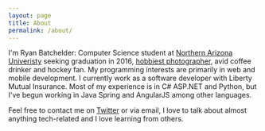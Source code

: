 ```yaml
---
layout: page
title: About
permalink: /about/
---
```


I'm Ryan Batchelder: Computer Science student at [Northern Arizona Univeristy](http://nau.edu/cefns) seeking graduation in 2016, [hobbiest photographer](https://500px.com/c1phr), avid coffee drinker and hockey fan. My programming interests are primarily in web and mobile development. I currently work as a software developer with Liberty Mutual Insurance. Most of my experience is in C# ASP.NET and Python, but I've begun working in Java Spring and AngularJS among other languages.

Feel free to contact me on [Twitter](https://twitter.com/c1phr) or via email, I love to talk about almost anything tech-related and I love learning from others.